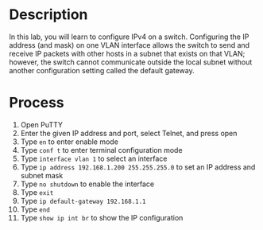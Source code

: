 # Description
In this lab, you will learn to configure IPv4 on a switch. Configuring the IP address (and mask) on one VLAN interface allows the switch to send and receive IP packets with other hosts in a subnet that exists on that VLAN; however, the switch cannot communicate outside the local subnet without another configuration setting called the default gateway.

# Process
1. Open PuTTY
2. Enter the given IP address and port, select Telnet, and press open
3. Type `en` to enter enable mode
4. Type `conf t` to enter terminal configuration mode
5. Type `interface vlan 1` to select an interface
6. Type `ip address 192.168.1.200 255.255.255.0` to set an IP address and subnet mask
7. Type `no shutdown` to enable the interface
8. Type `exit`
9. Type `ip default-gateway 192.168.1.1`
10. Type `end`
11. Type `show ip int br` to show the IP configuration